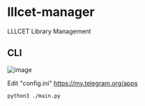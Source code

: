 # lllcet-manager
LLLCET Library Management

## CLI
![image](https://raw.githubusercontent.com/uraninite/lllcet-manager/main/llcet.jpeg)

Edit "config.ini"
https://my.telegram.org/apps

```sh
python3 ./main.py
```

